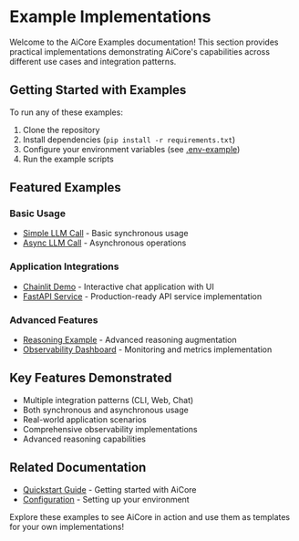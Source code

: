 
# Example Implementations

Welcome to the AiCore Examples documentation! This section provides practical implementations demonstrating AiCore's capabilities across different use cases and integration patterns.

## Getting Started with Examples

To run any of these examples:
1. Clone the repository
2. Install dependencies (`pip install -r requirements.txt`)
3. Configure your environment variables (see [.env-example](../config/env-example.md))
4. Run the example scripts

## Featured Examples

### Basic Usage
- [Simple LLM Call](./simple_llm_call.md) - Basic synchronous usage
- [Async LLM Call](./simple_async_llm_call.md) - Asynchronous operations

### Application Integrations
- [Chainlit Demo](./chainlit.md) - Interactive chat application with UI
- [FastAPI Service](./fastapi.md) - Production-ready API service implementation

### Advanced Features
- [Reasoning Example](./reasoning_example.md) - Advanced reasoning augmentation
- [Observability Dashboard](./observability_dashboard.md) - Monitoring and metrics implementation

## Key Features Demonstrated
- Multiple integration patterns (CLI, Web, Chat)
- Both synchronous and asynchronous usage
- Real-world application scenarios
- Comprehensive observability implementations
- Advanced reasoning capabilities

## Related Documentation
- [Quickstart Guide](../quickstart/) - Getting started with AiCore
- [Configuration](../config/) - Setting up your environment

Explore these examples to see AiCore in action and use them as templates for your own implementations!